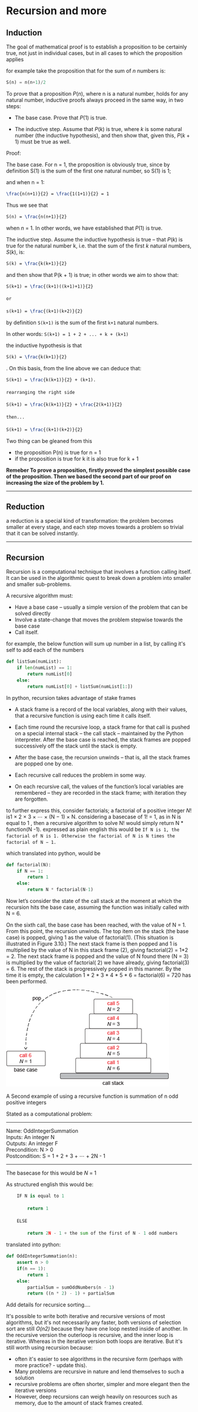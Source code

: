 
# Recursion and more

## Induction

The goal of mathematical proof is to establish a proposition to be certainly true, not just in individual cases, but in all cases to which the proposition applies

for example take the proposition that for the sum of _n_ numbers is:

``` python
S(n) = n(n+1)/2
```

To prove that a proposition _P_(_n_), where n is a natural number, holds for any natural number, inductive proofs always proceed in the same way, in two steps:

- The base case. Prove that _P_(1) is true.

- The inductive step. Assume that _P_(_k_) is true, where _k_ is some natural number (the inductive hypothesis), and then show that, given this, _P_(_k_ + 1) must be true as well.

Proof:

The base case. For n = 1, the proposition is obviously true, since by definition S(1) is the sum of the first one natural number, so S(1) is 1;

and when n = 1:

```tex
\frac{n(n+1)}{2} = \frac{1(1+1)}{2} = 1
```

Thus we see that

```tex
S(n) = \frac{n(n+1)}{2}
```

when _n_ = 1. In other words, we have established that _P_(1) is true.

The inductive step. Assume the inductive hypothesis is true – that _P_(_k_) is true for the natural number k, i.e. that the sum of the first _k_ natural numbers, _S_(_k_), is:

```tex
S(k) = \frac{k(k+1)}{2}
```

and then show that P(k + 1) is true; in other words we aim to show that:

```tex
S(k+1) = \frac{(k+1)((k+1)+1)}{2}

or

s(k+1) = \frac{(k+1)(k+2)}{2}
```

by definition  ```S(k+1)``` is the sum of the first ```k+1``` natural numbers. 

In other words:
```S(k+1) = 1 + 2 + ... + k + (k+1)```

the  inductive hypothesis is that

```tex
S(k) = \frac{k(k+1)}{2}
```

 . On this basis, from the line above we can deduce that:

 ``` tex
S(k+1) = \frac{k(k+1)}{2} + (k+1).

rearranging the right side

S(k+1) = \frac{k(k+1)}{2} + \frac{2(k+1)}{2}

then...

S(k+1) = \frac{(k+1)(k+2)}{2}
 ```

Two thing can be gleaned from this

- the proposition P(n) is true for n = 1
- if the proposition is true for k it is also true for k + 1

**Remeber To prove a proposition, firstly proved the simplest possible case of the proposition. Then we based the second part of our proof on increasing the size of the problem by 1.**

---

## Reduction

a reduction is a special kind of transformation: the problem becomes smaller at every stage, and each step moves towards a problem so trivial that it can be solved instantly.

---

## Recursion

Recursion is a computational technique that involves a function calling itself. It can be used in the algorithmic quest to break down a problem into smaller and smaller sub-problems.

A recursive algorithm must:

- Have a base case – usually a simple version of the problem that can be solved directly
- Involve a state-change that moves the problem stepwise towards the base case
- Call itself.

for example, the below function will sum up number in a list, by calling it's self to add each of the numbers

```python
def listSum(numList):
    if len(numList) == 1:
        return numList[0]
    else:
        return numList[0] + listSum(numList[1:])
```

In python, recursion takes advantage of stake frames

- A stack frame is a record of the local variables, along with their values, that a recursive function is using each time it calls itself.

- Each time round the recursive loop, a stack frame for that call is pushed on a special internal stack – the call stack – maintained by the Python interpreter. After the base case is reached, the stack frames are popped successively off the stack until the stack is empty.

- After the base case, the recursion unwinds – that is, all the stack frames are popped one by one.

- Each recursive call reduces the problem in some way.

- On each recursive call, the values of the function’s local variables are remembered – they are recorded in the stack frame; with iteration they are forgotten.

to further express this, consider factorials; a factorial of a positive integer _N_! is1 × 2 × 3 × ⋯ × (N − 1) × N. considering a basecase of 1! = 1, as in N is equal to 1 , then a recursive algorithm to solve N! would simply return N * function(N -1). expressed as plain english this would be ```If N is 1, the factorial of N is 1. Otherwise the factorial of N is N times the factorial of N − 1.```

which translated into python, would be

```python
def factorial(N):
    if N == 1:
        return 1
    else:
        return N * factorial(N-1)
```
Now let’s consider the state of the call stack at the moment at which the recursion hits the base case, assuming the function was initially called with N = 6.

On the sixth call, the base case has been reached, with the value of N = 1. From this point, the recursion unwinds. The top item on the stack (the base case) is popped, giving 1 as the value of factorial(1). (This situation is illustrated in Figure 3.10.) The next stack frame is then popped and 1 is multiplied by the value of N in this stack frame (2), giving factorial(2) = 1*2 = 2. The next stack frame is popped and the value of N found there (N = 3) is multiplied by the value of factorial( 2) we have already, giving factorial(3) = 6. The rest of the stack is progressively popped in this manner. By the time it is empty, the calculation 1 * 2 * 3 * 4 * 5 * 6 = factorial(6) = 720 has been performed.

![Factorial Stack Frame](./images/FactorialStackFrame.png)

A Second example of using a  recursive function is summation of n odd positive integers

Stated as a computational problem:

---

Name: OddIntegerSummation  
Inputs: An integer N  
Outputs: An integer F  
Precondition: N > 0  
Postcondition: S = 1 + 2 + 3 + ⋯ + 2N - 1

---

The basecase for this would be _N_ = 1

As structured english this would be:

```python
    IF N is equal to 1

        return 1

    ELSE

        return 2N - 1 + the sum of the first of N - 1 odd numbers
```

translated into python:

```python
def OddIntegerSummation(n):
    assert n > 0
    if(n == 1):
        return 1
    else:
        partialSum = sumOddNumbers(n - 1)
        return ((n * 2) - 1) + partialSum
```

Add details for recursice sorting....

It's possible to write both iterative and recursive versions of most algorithms, but it's not necessarily any faster, both versions of selection sort are still _O(n2)_
because they have one loop nested inside of another. In the recursive version the outerloop is recursive, and the inner loop is iterative. Whereas in the iterative version both loops are iterative. But it's still worth using recursion because:

- often it's easier to see algorithms in the recursive form (perhaps with more practice? - update this).
- Many problems are recursive in nature and lend themselves to such a solution
- recursive problems are often shorter, simpler and more elegant then the iterative versions
- However, deep recursions can weigh heavily on resources such as memory, due to the amount of stack frames created.
